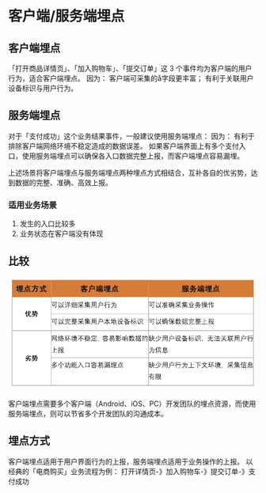 # 客户端/服务端埋点

## 客户端埋点
「打开商品详情页」、「加入购物车」、「提交订单」这 3 个事件均为客户端的用户行为，适合客户端埋点。
因为：
客户端可采集的å字段更丰富；
有利于关联用户设备标识与用户行为。

## 服务端埋点

对于「支付成功」这个业务结果事件，一般建议使用服务端埋点：
因为：
有利于排除客户端网络环境不稳定造成的数据误差。
如果客户端界面上有多个支付入口，使用服务端埋点可以确保各入口数据完整上报，而客户端埋点容易漏埋。

上述场景将客户端埋点与服务端埋点两种埋点方式相结合，互补各自的优劣势，达到数据的完整、准确、高效上报。

### 适用业务场景

1. 发生的入口比较多
2. 业务状态在客户端没有体现

## 比较

![](../_pic/Event-Tracking-Compare.png)

客户端埋点需要多个客户端（Android、iOS、PC）开发团队的埋点资源，而使用服务端埋点，则可以节省多个开发团队的沟通成本。

## 埋点方式

客户端埋点适用于用户界面行为的上报，服务端埋点适用于业务操作的上报。
以经典的「电商购买」业务流程为例：
打开详情页-》加入购物车-》提交订单-》支付成功
